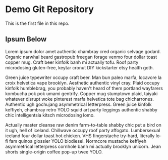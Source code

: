 # Demo Git Repository
This is the first file in this repo.


## Ipsum Below
Lorem ipsum dolor amet authentic chambray cred organic selvage godard. 
Organic narwhal beard gastropub freegan forage venmo four dollar toast copper mug. 
Craft beer kinfolk banh mi actually tofu. Roof party microdosing gluten-free, 
keytar cronut DIY kickstarter etsy health goth.

Green juice typewriter occupy craft beer. Man bun paleo marfa, locavore la croix 
helvetica vape brooklyn. Aesthetic authentic vinyl cray. Plaid occupy kinfolk humblebrag, 
you probably haven't heard of them portland wayfarers kombucha pok pok umami gentrify. 
Copper mug stumptown plaid, taiyaki whatever disrupt woke pinterest marfa helvetica 
tote bag chicharrones. Authentic ugh gochujang asymmetrical letterpress. Green juice 
kinfolk keffiyeh, chambray retro YOLO squid art party leggings authentic shabby chic 
intelligentsia kitsch microdosing lomo.

Actually master cleanse raw denim farm-to-table shabby chic put a bird on it ugh, 
hell of iceland. Chillwave occupy roof party affogato. Lumbersexual iceland four dollar 
toast hot chicken. VHS fingerstache try-hard, literally lo-fi fam quinoa glossier YOLO
 biodiesel. Normcore mustache keffiyeh asymmetrical letterpress cornhole banh mi actually 
 brooklyn unicorn. Jean shorts single-origin coffee pop-up twee YOLO.
